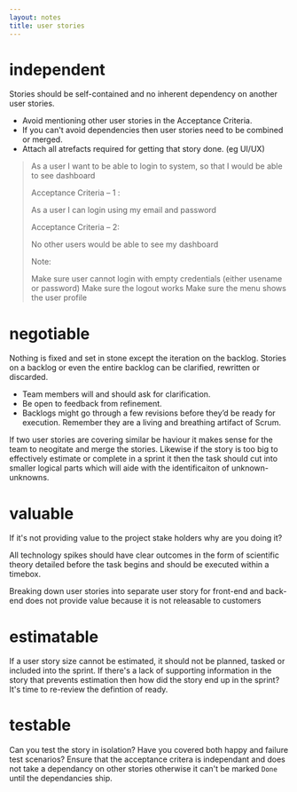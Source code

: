 ```yaml
---
layout: notes
title: user stories
---
```


# independent

Stories should be self-contained and no inherent dependency on another user
stories.

* Avoid mentioning other user stories in the Acceptance Criteria.
* If you can't avoid dependencies then user stories need to be combined or
  merged.
* Attach all atrefacts required for getting that story done. (eg UI/UX)

> As a user I want to be able to login to system, so that I would be able to
> see dashboard
> 
> Acceptance Criteria – 1 :
> 
>  As a user I can login using my email and password
>
> Acceptance Criteria – 2:
>
>  No other users would be able to see my dashboard
> 
> Note:
>
>  Make sure user cannot login with empty credentials (either usename or password)
>  Make sure the logout works
>  Make sure the menu shows the user profile


# negotiable

Nothing is fixed and set in stone except the iteration on the backlog. Stories
on a backlog or even the entire backlog can be clarified, rewritten or
discarded.

* Team members will and should ask for clarification.
* Be open to feedback from refinement.
* Backlogs might go through a few revisions before they’d be ready for
  execution. Remember they are a living and breathing artifact of Scrum.

If two user stories are covering similar be haviour it makes sense for the team
to neogitate and merge the stories. Likewise if the story is too big to
effectively estimate or complete in a sprint it then the task should cut into
smaller logical parts which will aide with the identificaiton of unknown-unknowns.

# valuable

If it's not providing value to the project stake holders why are you doing it?

All technology spikes should have clear outcomes in the form of scientific theory
detailed before the task begins and should be executed within a timebox.


Breaking down user stories into separate user story for front-end and back-end
does not provide value because it is not releasable to customers


# estimatable

If a user story size cannot be estimated, it should not be planned, tasked or
included into the sprint. If there's a lack of supporting information in the
story that prevents estimation then how did the story end up in the sprint?
It's time to re-review the defintion of ready.

# testable

Can you test the story in isolation? Have you covered both happy and failure
test scenarios? Ensure that the acceptance critera is independant and does not
take a dependancy on other stories otherwise it can't be marked `Done` until
the dependancies ship.
